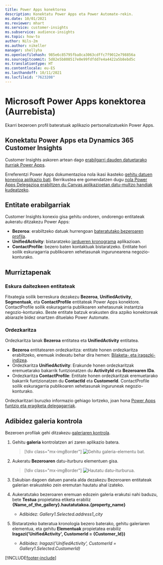 ```yaml
---
title: Power Apps konektorea
description: Konektatu Power Apps eta Power Automate-rekin.
ms.date: 10/01/2021
ms.reviewer: mhart
ms.service: customer-insights
ms.subservice: audience-insights
ms.topic: how-to
author: Nils-2m
ms.author: nikeller
manager: shellyha
ms.openlocfilehash: 985e6c85795fba8ca3063cdffc7f9012e798856a
ms.sourcegitcommit: 5d82e5b808517e0e99fdfdd7e4a4422a5b8ebd5c
ms.translationtype: HT
ms.contentlocale: eu-ES
ms.lasthandoff: 10/11/2021
ms.locfileid: "7623208"
---
```

# <a name="microsoft-power-apps-connector-preview"></a>Microsoft Power Apps konektorea (Aurrebista)

Ekarri bezeroen profil bateratuak aplikazio pertsonalizatuekin Power Apps.

## <a name="connect-power-apps-and-dynamics-365-customer-insights"></a>Konektatu Power Apps eta Dynamics 365 Customer Insights

Customer Insights askoren artean dago [erabilgarri dauden datuetarako iturriak Power Apps](/powerapps/maker/canvas-apps/working-with-data-sources).

Erreferentzi Power Apps dokumentazioa nola ikasi ikasteko [gehitu datuen konexioa aplikazio bati](/powerapps/maker/canvas-apps/add-data-connection). Berrikustea ere gomendatzen dugu [nola Power Apps Delegazioa erabiltzen du Canvas aplikazioetan datu-multzo handiak kudeatzeko](/powerapps/maker/canvas-apps/delegation-overview).

## <a name="available-entities"></a>Entitate erabilgarriak

Customer Insights konexio gisa gehitu ondoren, ondorengo entitateak aukeratu ditzakezu Power Apps:

- **Bezeroa**: erabiltzeko datuak hurrengoan [bateratutako bezeroaren profila](customer-profiles.md).
- **UnifiedActivity**: bistaratzeko [jardueren kronograma](activities.md) aplikazioan.
- **ContactProfile**: bezero baten kontaktuak bistaratzeko. Entitate hori soilik eskuragarria publikoaren xehetasunak ingurunearena negozio-konturako.

## <a name="limitations"></a>Murriztapenak

### <a name="retrievable-entities"></a>Eskura daitezkeen entitateak

Fitxategia soilik berreskura dezakezu **Bezeroa**, **UnifiedActivity**, **Segmentuak**, eta **ContactProfile** entitateak Power Apps konektore. ContactProfile soilik eskuragarria publikoaren xehetasunak instantzia negozio-konturako. Beste entitate batzuk erakusten dira azpiko konektoreak abiarazle bidez onartzen dituelako Power Automate.

### <a name="delegation"></a>Ordezkaritza

Ordezkaritza lanak **Bezeroa** entitatea eta **UnifiedActivity** entitatea. 

- **Bezeroa** entitatearen ordezkaritza: entitate honen ordezkaritza erabiltzeko, eremuak indexatu behar dira hemen: [Bilaketa- eta iragazki-indizea](search-filter-index.md).  
- Ordezkaritza **UnifiedActivity**: Erakunde honen ordezkaritzak eremuetarako bakarrik funtzionatzen du **ActivityId** eta **Bezeroaren IDa**.  
- Ordezkaritza **ContactProfile**: Entitate honen ordezkaritzak eremuetarako bakarrik funtzionatzen du **ContactId** eta **CustomerId**. ContactProfile soilik eskuragarria publikoaren xehetasunak inguruneak negozio-konturako.

Ordezkaritzari buruzko informazio gehiago lortzeko, joan hona [Power Apps funtzio eta eragiketa delegagarriak](/powerapps/maker/canvas-apps/delegation-overview). 

## <a name="example-gallery-control"></a>Adibidez galeria kontrola

Bezeroen profilak gehi ditzakezu [galeriaren kontrola](/powerapps/maker/canvas-apps/add-gallery).

1. Gehitu **galeria** kontrolatzen ari zaren aplikazio batera.

    > [!div class="mx-imgBorder"]
    > ![Gehitu galeria-elementu bat.](media/connector-powerapps9.png "Gehitu galeria-elementu bat.")

2. Aukeratu **Bezeroaren** datu-iturburu elementuen gisa.

    > [!div class="mx-imgBorder"]
    > ![Hautatu datu-iturburua.](media/choose-datasource-powerapps.png "Hautatu datu-iturburua.")

3. Eskubian dagoen datuen panela alda dezakezu Bezeroaren entitateak galerian erakusteko zein eremutan hautatu ahal izateko.

4. Aukeratutako bezeroaren eremuan edozein galeria erakutsi nahi baduzu, bete **Testua** propietatea etiketa erabiliz **{Name_of_the_gallery}.hautatutakoa.{property_name}**  
    - Adibidez: _Gallery1.Selected.address1_city_

5. Bistaratzeko bateratua kronologia bezero baterako, gehitu galeriaren elementua, eta gehitu **Elementuak** propietatea erabiliz **Iragazi('UnifiedActivity', CustomerId = {Customer_Id})**  
    - Adibidez: _Iragazi('UnifiedActivity', CustomerId = Gallery1.Selected.CustomerId)_


[!INCLUDE[footer-include](../includes/footer-banner.md)]

